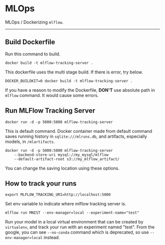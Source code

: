# MLOps

MLOps / Dockerizing `mlflow`.

-----

## Build Dockerfile
Run this command to build.
```
docker build -t mlflow-tracking-server .
```
This dockerfile uses the multi stage build. If there is error, try below.
```
DOCKER_BUILDKIT=0 docker build -t mlflow-tracking-server .
```
If you have a reason to modify the Dockerfile, **DON'T** use absolute path in `mlflow` command. It would cause some errors.

## Run MLFlow Tracking Server

```
docker run -d -p 5000:5000 mlflow-tracking-server
```

This is default command. Docker container made from default command saves running history in `sqlite:///mlruns.db`, and artifacts, especially models, in `/mlartifacts`.

```
docker run -d -p 5000:5000 mlflow-tracking-server
    --backend-store-uri mysql://my_mysql/mlflow 
    --default-artifact-root s3://my_mlflow_artifact/
```

You can change the saving location using these options.

## How to track your runs

```
export MLFLOW_TRACKING_URI=http://localhost:5000
```
Set env variable to indicate where mlflow tracking server is.

```
mlflow run MNIST --env-manager=local --experiment-name="test"
```

Run your model in a local virtual environment that can be created by `virtualenv`, and track your run with an experiment named "test". From the google, you can see `--no-conda` command which is deprecated, so use `--env-manager=local` instead.
